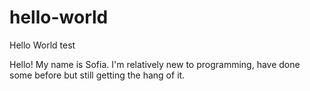 # hello-world
Hello World test

Hello! My name is Sofia. I'm relatively new to programming, have done some before but still getting the hang of it.
